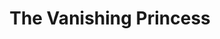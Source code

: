 ---
title: The Vanishing Princess
year: 1928
opening_date: 1928-12-19
closing_date: 
layout: productions
image:
image_caption:
image_credit:
playbill:
category:
Theatre: Theatre Jacksonville
cast:
  The Vanishing Princess: Birsa Shepard
  The King: Morris Diamond
  Mr. I-Say: F.W. Armbuster
  Matinka: Ralph M. Anderson
crew:
  Staging: F.W. Armbuster
understudies:
orchestra:
external_links:
---